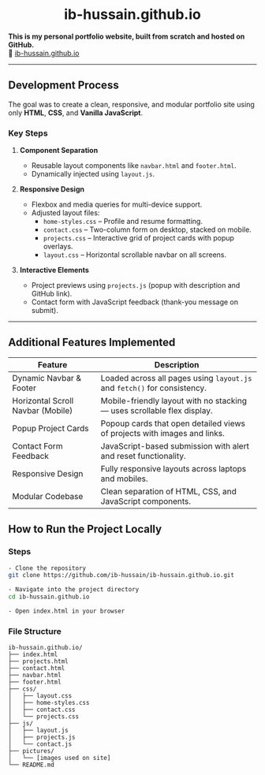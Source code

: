 <h1 align="center">ib-hussain.github.io</h1>
<strong>This is my personal portfolio website, built from scratch and hosted on GitHub.</strong><br>
🔗 <a href="https://ib-hussain.github.io">ib-hussain.github.io</a>

---

## Development Process

The goal was to create a clean, responsive, and modular portfolio site using only **HTML**, **CSS**, and **Vanilla JavaScript**.

### Key Steps

1. **Component Separation**
   - Reusable layout components like `navbar.html` and `footer.html`.
   - Dynamically injected using `layout.js`.

2. **Responsive Design**
   - Flexbox and media queries for multi-device support.
   - Adjusted layout files:
     - `home-styles.css` – Profile and resume formatting.
     - `contact.css` – Two-column form on desktop, stacked on mobile.
     - `projects.css` – Interactive grid of project cards with popup overlays.
     - `layout.css` – Horizontal scrollable navbar on all screens.

3. **Interactive Elements**
   - Project previews using `projects.js` (popup with description and GitHub link).
   - Contact form with JavaScript feedback (thank-you message on submit).

---
## Additional Features Implemented

| Feature                      | Description                                                                 |
|-----------------------------|-----------------------------------------------------------------------------|
| Dynamic Navbar & Footer  | Loaded across all pages using `layout.js` and `fetch()` for consistency.    |
| Horizontal Scroll Navbar (Mobile) | Mobile-friendly layout with no stacking — uses scrollable flex display. |
| Popup Project Cards       | Popoup cards that open detailed views of projects with images and links. |
| Contact Form Feedback     | JavaScript-based submission with alert and reset functionality.        |
| Responsive Design         | Fully responsive layouts across laptops and mobiles.                |
| Modular Codebase          | Clean separation of HTML, CSS, and JavaScript components.                   |


## How to Run the Project Locally
### Steps

```bash
- Clone the repository
git clone https://github.com/ib-hussain/ib-hussain.github.io.git

- Navigate into the project directory
cd ib-hussain.github.io

- Open index.html in your browser
```

### File Structure
```plaintext
ib-hussain.github.io/
├── index.html
├── projects.html
├── contact.html
├── navbar.html
├── footer.html
├── css/
│   ├── layout.css
│   ├── home-styles.css
│   ├── contact.css
│   └── projects.css
├── js/
│   ├── layout.js
│   ├── projects.js
│   └── contact.js
├── pictures/
│   └── [images used on site]
└── README.md
```
